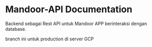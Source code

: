 # Mandoor-API Documentation

Backend sebagai Rest API untuk Mandoor APP berinteraksi dengan database.

branch ini untuk production di server GCP
